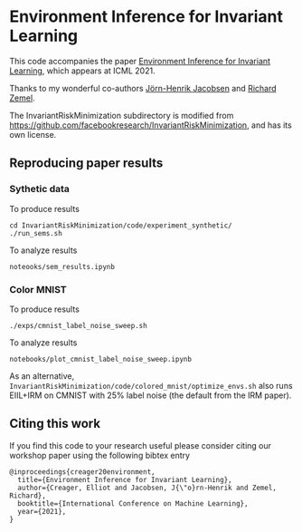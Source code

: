 # Environment Inference for Invariant Learning
This code accompanies the paper [Environment Inference for Invariant Learning](https://arxiv.org/abs/2010.07249), which appears at ICML 2021.

Thanks to my wonderful co-authors [Jörn-Henrik Jacobsen](https://github.com/jhjacobsen/) and [Richard Zemel](https://www.cs.toronto.edu/~zemel/inquiry/home.php).

The InvariantRiskMinimization subdirectory is modified from https://github.com/facebookresearch/InvariantRiskMinimization, and has its own license.

## Reproducing paper results

### Sythetic data
To produce results
```
cd InvariantRiskMinimization/code/experiment_synthetic/
./run_sems.sh
```
To analyze results
```
noteooks/sem_results.ipynb
```

### Color MNIST
To produce results
```
./exps/cmnist_label_noise_sweep.sh
```
To analyze results
```
notebooks/plot_cmnist_label_noise_sweep.ipynb
```
As an alternative, `InvariantRiskMinimization/code/colored_mnist/optimize_envs.sh` also runs EIIL+IRM on CMNIST with 25% label noise (the default from the IRM paper).

## Citing this work
If you find this code to your research useful please consider citing our workshop paper using the following bibtex entry
```
@inproceedings{creager20environment,
  title={Environment Inference for Invariant Learning},
  author={Creager, Elliot and Jacobsen, J{\"o}rn-Henrik and Zemel, Richard},
  booktitle={International Conference on Machine Learning},
  year={2021},
}

```
